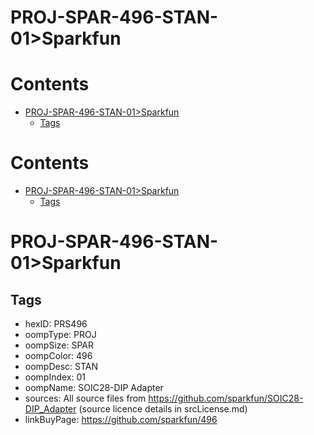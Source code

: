 
PROJ-SPAR-496-STAN-01>Sparkfun
==============================

Contents
========

* [PROJ-SPAR-496-STAN-01>Sparkfun](#proj-spar-496-stan-01sparkfun)
	* [Tags](#tags)

Contents
========

* [PROJ-SPAR-496-STAN-01>Sparkfun](#proj-spar-496-stan-01sparkfun)
	* [Tags](#tags)

# PROJ-SPAR-496-STAN-01>Sparkfun

## Tags

- hexID: PRS496
- oompType: PROJ
- oompSize: SPAR
- oompColor: 496
- oompDesc: STAN
- oompIndex: 01
- oompName: SOIC28-DIP Adapter
- sources: All source files from https://github.com/sparkfun/SOIC28-DIP_Adapter (source licence details in srcLicense.md)
- linkBuyPage: https://github.com/sparkfun/496
